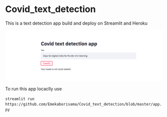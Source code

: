 # Covid_text_detection

This is a text detection app build and deploy on Streamlit and Heroku

![display](https://github.com/Emekaborisama/Covid_text_detection/blob/master/Screen%20Shot%202020-06-28%20at%2012.08.10%20PM.png)


To run this app locaclly use 

`
streamlit run https://github.com/Emekaborisama/Covid_text_detection/blob/master/app.py
`
